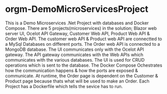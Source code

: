 # orgm-DemoMicroServicesProject
This is a Demo Microservices .Net Project with databases and Docker Compose.
There are 5 projects(microservices) in the solution; Blazor web server UI, Ocelot API Gateway, Customer Web API, Product Web API & Order Web API.
The customer web API & Product web API are connectted to a MySql Databases on different ports.
The Order web API is connected to a MongoDB database.
The UI communicates only with the Ocelot API gateway.
The API gateway communicates with the Web APIs which communicates with the various databases.
The UI is used for CRUD operations which is sent to the database.
The Docker Compose Ochestrates how the communication happens & how the ports are exposed & communicate.
At runtime, the Order page is dependent on the Customer & Product page because thats what will be used to make an Order.
Each Project has a Dockerfile which tells the sevice has to run.
